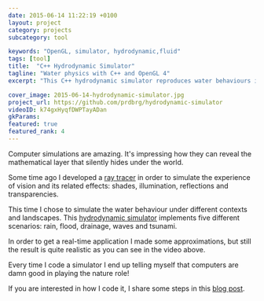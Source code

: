 ```yaml
---
date: 2015-06-14 11:22:19 +0100
layout: project
category: projects
subcategory: tool

keywords: "OpenGL, simulator, hydrodynamic,fluid"
tags: [tool]
title:  "C++ Hydrodynamic Simulator"
tagline: "Water physics with C++ and OpenGL 4"
excerpt: "This C++ hydrodynamic simulator reproduces water behaviours in several contexts as rain, drainage or waves."

cover_image: 2015-06-14-hydrodynamic-simulator.jpg
project_url: https://github.com/prdbrg/hydrodynamic-simulator
videoID: k74gxHyqfDWPTayADan
gkParams:
featured: true
featured_rank: 4
---
```


Computer simulations are amazing. It's impressing how they can reveal the mathematical layer that silently hides under the world.

Some time ago I developed a [ray tracer](https://www.paridebroggi.com/2014/05/plain-c-raytracer.html) in order to  simulate the experience of vision and its related effects: shades, illumination, reflections and transparencies.

This time I chose to simulate the water behaviour under different contexts and landscapes. This [hydrodynamic simulator](https://github.com/pbrog/hydrodynamic-simulator) implements five different scenarios: rain, flood, drainage, waves and tsunami.

In order to get a real-time application I made some approximations, but still the result is quite realistic as you can see in the video above.

Every time I code a simulator I end up telling myself that computers are damn good in playing the nature role!

If you are interested in how I code it, I share some steps in this [blog post](https://www.paridebroggi.com/2015/06/optimized-cube-opengl-triangle-strip.html).
